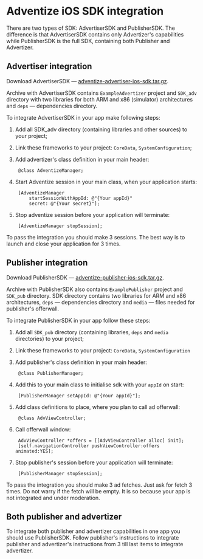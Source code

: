 
# Adventize iOS SDK integration

There are two types of SDK: AdvertiserSDK and PublisherSDK. The difference is that AdvertiserSDK contains only Advertizer's capabilities while PublisherSDK is the full SDK, containing both Publisher and Advertizer.


## Advertiser integration

Download AdvertiserSDK — [adventize-advertiser-ios-sdk.tar.gz](https://github.com/adventize/sdk-ios/raw/master/adventize-advertiser-ios-sdk.tar.gz).

Archive with AdvertiserSDK contains `ExampleAdvertizer` project and `SDK_adv` directory with two libraries for both ARM and x86 (simulator) architectures and `deps` — dependencies directory.

To integrate AdvertiserSDK in your app make following steps:

1. Add all SDK_adv directory (containing libraries and other sources) to your project;
2. Link these frameworks to your project: `CoreData`, `SystemConfiguration`;
3. Add advertizer's class definition in your main header:

	    @class AdventizeManager;

4. Start Adventize session in your main class, when your application starts:
	
		[AdventizeManager
			startSessionWithAppId: @"{Your appId}"
			secret: @"{Your secret}"];

5. Stop adventize session before your application will terminate:

	    [AdventizeManager stopSession];

To pass the integration you should make 3 sessions. The best way is to launch and close your application for 3 times.


## Publisher integration

Download PublisherSDK — [adventize-publisher-ios-sdk.tar.gz](https://github.com/adventize/sdk-ios/raw/master/adventize-publisher-ios-sdk.tar.gz).

Archive with PublisherSDK also contains `ExamplePublisher` project and `SDK_pub` directory. SDK directory contains two libraries for ARM and x86 architectures, `deps` — dependencies directory and `media` — files needed for publisher's offerwall.

To integrate PublisherSDK in your app follow these steps:

1. Add all `SDK_pub` directory (containing libraries, `deps` and `media` directories) to your project;
2. Link these frameworks to your project: `CoreData`, `SystemConfiguration`
3. Add publisher's class definition in your main header:

	    @class PublisherManager;

4. Add this to your main class to initialise sdk with your `appId` on start:

	    [PublisherManager setAppId: @"{Your appId}"];

5. Add class definitions to place, where you plan to call ad offerwall:

	    @class AdvViewController;

6. Call offerwall window:

	    AdvViewController *offers = [[AdvViewController alloc] init];
	    [self.navigationController pushViewController:offers animated:YES];

7. Stop publisher's session before your application will terminate:

	    [PublisherManager stopSession];

To pass the integration you should make 3 ad fetches. Just ask for fetch 3 times. Do not warry if the fetch will be empty. It is so because your app is not integrated and under moderation.

## Both publisher and advertizer

To integrate both publisher and advertizer capabilities in one app you should use PublisherSDK. Follow publisher's instructions to integrate publisher and advertizer's instructions from 3 till last items to integrate advertizer.
